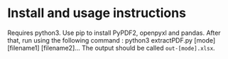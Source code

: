 # Install and usage instructions

Requires python3. Use pip to install PyPDF2, openpyxl and pandas. After that, run using the following command :
    python3 extractPDF.py [mode] [filename1] [filename2]...
The output should be called `out-[mode].xlsx`.